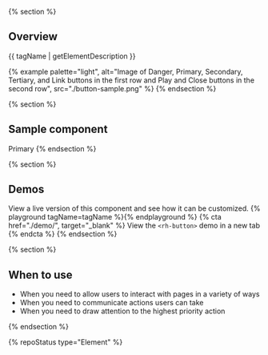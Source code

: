 {% section %}
## Overview
{{ tagName | getElementDescription }}

{% example palette="light",
          alt="Image of Danger, Primary, Secondary, Tertiary, and Link buttons in the first row and Play and Close buttons in the second row",
          src="./button-sample.png" %}
{% endsection %}

{% section  %}
  ## Sample component
  <rh-button>Primary</rh-button>
{% endsection %}

{% section %}
  ## Demos
  View a live version of this component and see how it can be customized.
  {% playground tagName=tagName %}{% endplayground %}
  {% cta href="./demo/", target="_blank" %}
    View the `<rh-button>` demo in a new tab
  {% endcta %}
{% endsection %}

{% section %}
## When to use
- When you need to allow users to interact with pages in a variety of ways
- When you need to communicate actions users can take
- When you need to draw attention to the highest priority action

{% endsection %}

{% repoStatus type="Element" %}

